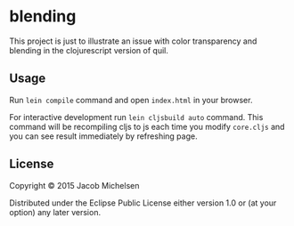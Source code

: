 # blending 

This project is just to illustrate an issue with color transparency and blending in the clojurescript version of quil.

## Usage

Run `lein compile` command and open `index.html` in your browser.

For interactive development run `lein cljsbuild auto` command. This command will be recompiling cljs to js each time you modify `core.cljs` and you can see result immediately by refreshing page.

## License

Copyright © 2015 Jacob Michelsen

Distributed under the Eclipse Public License either version 1.0 or (at
your option) any later version.
